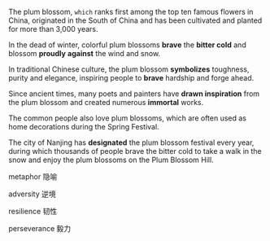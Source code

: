 The plum blossom, `which` ranks first among the top ten famous flowers in China, originated in the South of China and has been cultivated and planted for more than 3,000 years. 

In the dead of winter, colorful plum blossoms **brave** the **bitter cold** and blossom **proudly** **against** the wind and snow. 

In traditional Chinese culture, the plum blossom **symbolizes** toughness, purity and elegance, inspiring people to **brave** hardship and forge ahead. 

Since ancient times, many poets and painters have **drawn inspiration** from the plum blossom and created numerous **immortal** works. 

The common people also love plum blossoms, which are often used as home decorations during the Spring Festival. 

The city of Nanjing has **designated** the plum blossom festival every year, during which thousands of people brave the bitter cold to take a walk in the snow and enjoy the plum blossoms on the Plum Blossom Hill.



metaphor  隐喻

adversity  逆境

resilience  韧性

perseverance  毅力